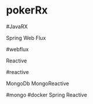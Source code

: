 # pokerRx

#JavaRX

Spring Web Flux

#webflux

Reactive

#reactive

MongoDb
MongoReactive

#mongo
#docker
Spring Reactive
